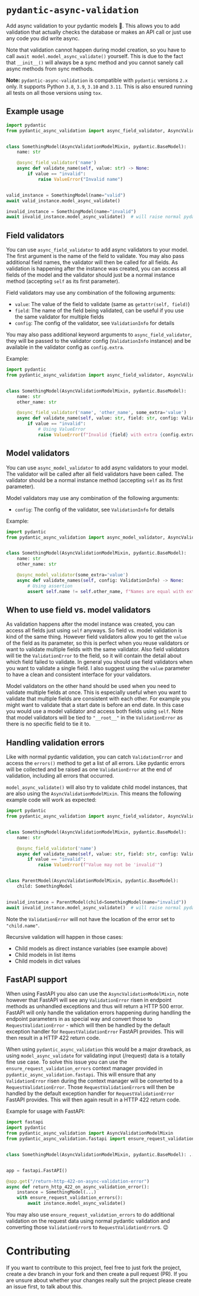 # `pydantic-async-validation`

Add async validation to your pydantic models 🥳. This allows you to add validation that actually checks the database
or makes an API call or just use any code you did write async.

Note that validation cannot happen during model creation, so you have to call `await model.model_async_validate()`
yourself. This is due to the fact that `__init__()` will always be a sync method and you cannot sanely call async
methods from sync methods.

**Note:** `pydantic-async-validation` is compatible with `pydantic` versions `2.x` only. It supports
Python `3.8`, `3.9`, `3.10` and `3.11`. This is also ensured running all tests on all those versions
using `tox`.

## Example usage

```python
import pydantic
from pydantic_async_validation import async_field_validator, AsyncValidationModelMixin


class SomethingModel(AsyncValidationModelMixin, pydantic.BaseModel):
    name: str

    @async_field_validator('name')
    async def validate_name(self, value: str) -> None:
        if value == "invalid":
            raise ValueError("Invalid name")


valid_instance = SomethingModel(name="valid")
await valid_instance.model_async_validate()

invalid_instance = SomethingModel(name="invalid")
await invalid_instance.model_async_validate()  # will raise normal pydantic ValidationError
```

## Field validators

You can use `async_field_validator` to add async validators to your model. The first argument is the name of the field
to validate. You may also pass additional field names, the validator will then be called for all fields. As validation
is happening after the instance was created, you can access all fields of the model and the validator should just be a
normal instance method (accepting `self` as its first parameter).

Field validators may use any combination of the following arguments:
* `value`: The value of the field to validate (same as `getattr(self, field)`)
* `field`: The name of the field being validated, can be useful if you use the same validator for multiple fields
* `config`: The config of the validator, see `ValidationInfo` for details

You may also pass additional keyword arguments to `async_field_validator`, they will be passed to the validator config
(`ValidationInfo` instance) and be available in the validator config as `config.extra`.

Example:

```python
import pydantic
from pydantic_async_validation import async_field_validator, AsyncValidationModelMixin, ValidationInfo


class SomethingModel(AsyncValidationModelMixin, pydantic.BaseModel):
    name: str
    other_name: str

    @async_field_validator('name', 'other_name', some_extra='value')
    async def validate_name(self, value: str, field: str, config: ValidationInfo) -> None:
        if value == "invalid":
            # Using ValueError 
            raise ValueError(f"Invalid {field} with extra {config.extra['some_extra']}")
```

## Model validators

You can use `async_model_validator` to add async validators to your model. The validator will be called after all field
validators have been called. The validator should be a normal instance method (accepting `self` as its first parameter).

Model validators may use any combination of the following arguments:
* `config`: The config of the validator, see `ValidationInfo` for details


Example:

```python
import pydantic
from pydantic_async_validation import async_model_validator, AsyncValidationModelMixin, ValidationInfo


class SomethingModel(AsyncValidationModelMixin, pydantic.BaseModel):
    name: str
    other_name: str

    @async_model_validator(some_extra='value')
    async def validate_names(self, config: ValidationInfo) -> None:
        # Using assertion 
        assert self.name != self.other_name, f"Names are equal with extra {config.extra['some_extra']}"
```

## When to use field vs. model validators

As validation happens after the model instance was created, you can access all fields  just using `self` anyways. So
field vs. model validation is kind of the same thing. However field validators allow you to get the `value` of the
field as its parameter, so this is perfect when you reuse validators or want to validate multiple fields with the same
validator. Also field validators will tie the `ValidationError` to the field, so it will contain the detail about which
field failed to validate. In general you should use field validators when you want to validate a single field. I also
suggest using the `value` parameter to have a clean and consistent interface for your validators.

Model validators on the other hand should be used when you need to validate multiple fields at once. This is especially
useful when you want to validate that multiple fields are consistent with each other. For example you might want to
validate that a start date is before an end date. In this case you would use a model validator and access both fields
using `self`. Note that model validators will be tied to `"__root__"` in the `ValidationError` as there is no specific
field to tie it to.

## Handling validation errors

Like with normal pydantic validation, you can catch `ValidationError` and access the `errors()` method to get a list of
all errors. Like pydantic errors will be collected and be raised as one `ValidationError` at the end of validation,
including all errors that occurred.

`model_async_validate()` will also try to validate child model instances, that are also using the
`AsyncValidationModelMixin`. This means the following example code will work as expected:

```python
import pydantic
from pydantic_async_validation import async_field_validator, AsyncValidationModelMixin, ValidationInfo


class SomethingModel(AsyncValidationModelMixin, pydantic.BaseModel):
    name: str

    @async_field_validator('name')
    async def validate_name(self, value: str, field: str, config: ValidationInfo) -> None:
        if value == "invalid":
            raise ValueError(f"Value may not be 'invalid'")


class ParentModel(AsyncValidationModelMixin, pydantic.BaseModel):
    child: SomethingModel


invalid_instance = ParentModel(child=SomethingModel(name="invalid"))
await invalid_instance.model_async_validate()  # will raise normal pydantic ValidationError
```

Note the `ValidationError` will not have the location of the error set to `"child.name"`.

Recursive validation will happen in those cases:
* Child models as direct instance variables (see example above)
* Child models in list items
* Child models in dict values

## FastAPI support

When using FastAPI you also can use the `AsyncValidationModelMixin`, note however that FastAPI will see any
`ValidationError` risen in endpoint methods as unhandled exceptions and thus will return a HTTP 500 error. FastAPI
will only handle the validation errors happening during handling the endpoint parameters in as special way and
convert those to `RequestValidationError` - which will then be handled by the default exception handler for
`RequestValidationError` FastAPI provides. This will then result in a HTTP 422 return code.

When using `pydantic_async_validation` this would be a major drawback, as using `model_async_validate` for
validating input (/request) data is a totally fine use case. To solve this issue you can use the
`ensure_request_validation_errors` context manager provided in `pydantic_async_validation.fastapi`. This will
ensure that any `ValidationError` risen during the context manager will be converted to a `RequestValidationError`.
Those `RequestValidationError`s will then be handled by the default exception handler for `RequestValidationError`
FastAPI provides. This will then again result in a HTTP 422 return code.

Example for usage with FastAPI:

```python
import fastapi
import pydantic
from pydantic_async_validation import AsyncValidationModelMixin
from pydantic_async_validation.fastapi import ensure_request_validation_errors


class SomethingModel(AsyncValidationModelMixin, pydantic.BaseModel): ...


app = fastapi.FastAPI()

@app.get("/return-http-422-on-async-validation-error")
async def return_http_422_on_async_validation_error():
    instance = SomethingModel(...)
    with ensure_request_validation_errors():
        await instance.model_async_validate()
```

You may also use `ensure_request_validation_errors` to do additional validation on the request data using normal
pydantic validation and converting those `ValidationError`s to `RequestValidationError`s. 😉

# Contributing

If you want to contribute to this project, feel free to just fork the project,
create a dev branch in your fork and then create a pull request (PR). If you
are unsure about whether your changes really suit the project please create an
issue first, to talk about this.
